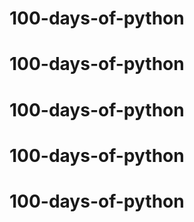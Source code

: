 # 100-days-of-python
# 100-days-of-python
# 100-days-of-python
# 100-days-of-python
# 100-days-of-python
